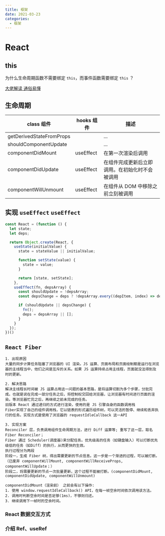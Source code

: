 ```yaml
---
title: 框架
date: 2021-03-23
categories:
  - 框架
---
```


# React

## this

为什么生命周期函数不需要绑定 `this`，而事件函数需要绑定 `this` ？

[大佬解读 通俗易懂](https://duola8789.github.io/2019/05/12/01%20%E5%89%8D%E7%AB%AF%E7%AC%94%E8%AE%B0/03%20React/React01%20%E5%9F%BA%E7%A1%80/React%E5%9F%BA%E7%A1%8012%20React%E4%B8%AD%E7%9A%84this%E7%BB%91%E5%AE%9A/)

## 生命周期

class 组件 | hooks 组件 | 描述
---|---|---
getDerivedStateFromProps | | ...
shouldComponentUpdate | | ...
componentDidMount | useEffect | 在第一次渲染后调用
componentDidUpdate | useEffect | 在组件完成更新后立即调用。在初始化时不会被调用
componentWillUnmount | useEffect | 在组件从 DOM 中移除之前立刻被调用 

## 实现 `useEffect` `useEffect`

```js
const React = (function () {
  let state;
  let deps;

  return Object.create(React, {
    useState(initialValue) {
      state = stateValue || initialValue;

      function setState(value) {
        state = value;
      }

      return [state, setState];
    },
    useEffect(fn, depsArray) {
      const shouldUpdate = !depsArray;
      const depsChange = deps ? !depsArray.every((depItem, index) => depItem === depsArray[index]) : true;

      if (shouldUpdate || depsChange) {
        fn();
        deps = depsArray || [];
      }
    }
  });
})()
```

## `React Fiber`

```
1. 出现原因
大量的同步计算任务阻塞了浏览器的 UI 渲染。JS 运算、页面布局和页面绘制都是运行在浏览器的主线程当中，他们之间是互斥的关系。如果 JS 运算持续占用主线程，页面就没法得到及时的更新。

2. 解决思路
解决主线程长时间被 JS 运算占用这一问题的基本思路，是将运算切割为多个步骤，分批完成。也就是说在完成一部分任务之后，将控制权交回给浏览器，让浏览器有时间进行页面的渲染。等浏览器忙完之后，再继续之前未完成的任务。
旧版本 React 通过递归的方式进行渲染，使用的是 JS 引擎自身的函数调用栈
Fiber实现了自己的组件调用栈，它以链表的形式遍历组件树，可以灵活的暂停、继续和丢弃执行的任务。实现方式是使用了浏览器的 requestIdleCallback 这一API

3. 实现方案
Reconciler 层，负责调用组件生命周期方法，进行 Diff 运算等; 重写了这一层，取名 Fiber Reconciler；
Fiber 通过 Scheduler(调度器)来分配任务。优先级高的任务（如键盘输入）可以打断优先级低的任务（如Diff）的执行，从而更快的生效。
执行过程分为两段
阶段一，生成 Fiber 树，得出需要更新的节点信息。这一步是一个渐进的过程，可以被打断。（已废弃 componentWillMount, componentWillReceiveProps, componentWillUpdate；）
阶段二，将需要更新的节点一次批量更新，这个过程不能被打断。(componentDidMount, componentDidUpdate, componentWillUnmount)

componentDidMount（渲染前） 之前会有以下操作:
1. 使用 window.requestIdleCallback() API，在每一帧空余时间依次调用该方法。
2. 调用时判断空余时间是否足够(1ms)，不够则归还。
3. 继续调用下一帧时的空余时间。
```

### React 数据交互方式

### 介绍 Ref、useRef

[comment]: <123> (## Vue 相关)

